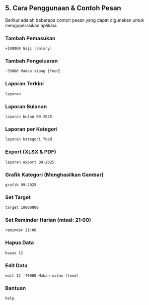 ## 5. Cara Penggunaan & Contoh Pesan

Berikut adalah beberapa contoh pesan yang dapat digunakan untuk mengoperasikan aplikasi:

### Tambah Pemasukan
```
+100000 Gaji [salary]
```

### Tambah Pengeluaran
```
-50000 Makan siang [food]
```

### Laporan Terkini
```
laporan
```

### Laporan Bulanan
```
laporan bulan 09-2025
```

### Laporan per Kategori
```
laporan kategori food
```

### Export (XLSX & PDF)
```
laporan export 09-2025
```

### Grafik Kategori (Menghasilkan Gambar)
```
grafik 09-2025
```

### Set Target
```
target 10000000
```

### Set Reminder Harian (misal: 21:00)
```
reminder 21:00
```

### Hapus Data
```
hapus 12
```

### Edit Data
```
edit 12 -70000 Makan malam [food]
```

### Bantuan
```
help
```